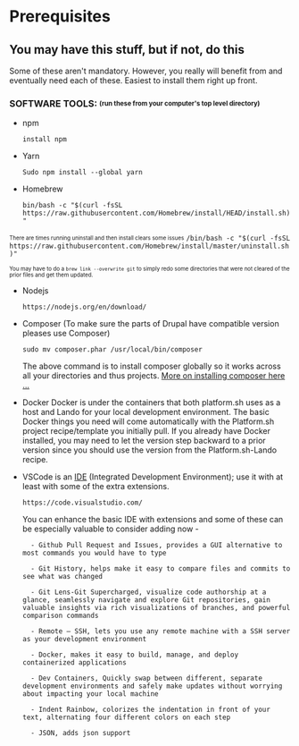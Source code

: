 # Prerequisites

## You may have this stuff, but if not, do this

Some of these aren't mandatory. However, you really will benefit from and eventually need each of these. Easiest to install them right up front.

### SOFTWARE TOOLS: <sub><sup>(run these from your computer's top level directory)</sup></sub>

- npm

    `install npm`


- Yarn

    `Sudo npm install --global yarn`

- Homebrew

    `bin/bash -c "$(curl -fsSL https://raw.githubusercontent.com/Homebrew/install/HEAD/install.sh)"`

<sub><sup>There are times running uninstall and then install clears some issues</sup></sub>
    `/bin/bash -c "$(curl -fsSL https://raw.githubusercontent.com/Homebrew/install/master/uninstall.sh)"`

<sub><sup>You may have to do a `brew link --overwrite git` to simply redo some directories that were not cleared of the prior files and get them updated.</sup></sub>


- Nodejs

    `https://nodejs.org/en/download/`


- Composer (To make sure the parts of Drupal have compatible version pleases use Composer)

    `sudo mv composer.phar /usr/local/bin/composer`


    The above command is to install composer globally so it works across all your directories and thus projects. [More on installing composer here …](https://getcomposer.org/download/)

- Docker Docker is under the containers that both platform.sh uses as a host and Lando for your local development environment. The basic Docker things you need will come automatically with the Platform.sh project recipe/template you initially pull. If you already have Docker installed, you may need to let the version step backward to a prior version since you should use the version from the Platform.sh-Lando recipe.

- VSCode is an [IDE](book/ide.md) (Integrated Development Environment); use it with at least with some of the extra extensions.

    `https://code.visualstudio.com/` 

    You can enhance the basic IDE with extensions and some of these can be especially valuable to consider adding now -

        - Github Pull Request and Issues, provides a GUI alternative to most commands you would have to type

        - Git History, helps make it easy to compare files and commits to see what was changed

        - Git Lens-Git Supercharged, visualize code authorship at a glance, seamlessly navigate and explore Git repositories, gain valuable insights via rich visualizations of branches, and powerful comparison commands

        - Remote – SSH, lets you use any remote machine with a SSH server as your development environment

        - Docker, makes it easy to build, manage, and deploy containerized applications

        - Dev Containers, Quickly swap between different, separate development environments and safely make updates without worrying about impacting your local machine

        - Indent Rainbow, colorizes the indentation in front of your text, alternating four different colors on each step

        - JSON, adds json support
